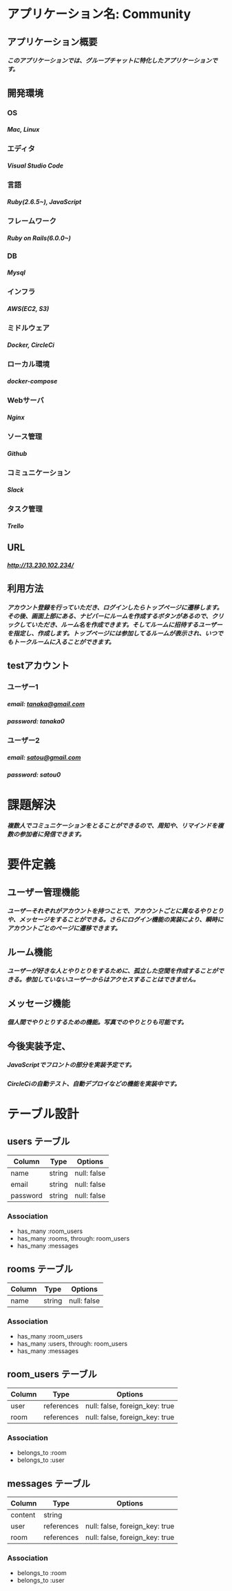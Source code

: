 # アプリケーション名: Community

## アプリケーション概要
##### このアプリケーションでは、グループチャットに特化したアプリケーションです。

## 開発環境

### OS
##### Mac, Linux

### エディタ
##### Visual Studio Code

### 言語
##### Ruby(2.6.5~), JavaScript

### フレームワーク
##### Ruby on Rails(6.0.0~)

### DB
##### Mysql

### インフラ
##### AWS(EC2, S3)

### ミドルウェア
##### Docker, CircleCi

### ローカル環境
##### docker-compose

### Webサーバ
##### Nginx

### ソース管理
##### Github

### コミュニケーション
##### Slack

### タスク管理
##### Trello

## URL
##### <http://13.230.102.234/>

## 利用方法
##### アカウント登録を行っていただき、ログインしたらトップページに遷移します。  その後、画面上部にある、ナビバーにルームを作成するボタンがあるので、クリックしていただき、ルーム名を作成できます。そしてルームに招待するユーザーを指定し、作成します。トップページには参加してるルームが表示され、いつでもトークルームに入ることができます。

## testアカウント

### ユーザー1
##### email: tanaka@gmail.com
##### password: tanaka0

### ユーザー2
##### email: satou@gmail.com
##### password: satou0


# 課題解決
##### 複数人でコミュニケーションをとることができるので、周知や、リマインドを複数の参加者に発信できます。


# 要件定義
## ユーザー管理機能
##### ユーザーそれぞれがアカウントを持つことで、アカウントごとに異なるやりとりや、メッセージをすることができる。さらにログイン機能の実装により、瞬時にアカウントごとのページに遷移できます。

## ルーム機能
##### ユーザーが好きな人とやりとりをするために、孤立した空間を作成することができる。参加していないユーザーからはアクセスすることはできません。

## メッセージ機能
##### 個人間でやりとりするための機能。写真でのやりとりも可能です。


## 今後実装予定、
##### JavaScriptでフロントの部分を実装予定です。
##### CircleCiの自動テスト、自動デプロイなどの機能を実装中です。




# テーブル設計

## users テーブル

| Column   | Type   | Options     |
| -------- | ------ | ----------- |
| name     | string | null: false |
| email    | string | null: false |
| password | string | null: false |

### Association

- has_many :room_users
- has_many :rooms, through: room_users
- has_many :messages

## rooms テーブル

| Column | Type   | Options     |
| ------ | ------ | ----------- |
| name   | string | null: false |

### Association

- has_many :room_users
- has_many :users, through: room_users
- has_many :messages


## room_users テーブル

| Column | Type       | Options                        |
| ------ | ---------- | ------------------------------ |
| user   | references | null: false, foreign_key: true |
| room   | references | null: false, foreign_key: true |

### Association

- belongs_to :room
- belongs_to :user

## messages テーブル

| Column  | Type       | Options                        |
| ------- | ---------- | ------------------------------ |
| content | string     |                                |
| user    | references | null: false, foreign_key: true |
| room    | references | null: false, foreign_key: true |

### Association


- belongs_to :room
- belongs_to :user